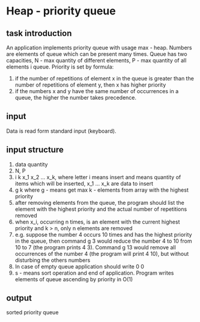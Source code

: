 # Heap - priority queue
## task introduction
An application implements priority queue with usage max - heap. Numbers are elements of queue which can be present many times. Queue has two capacities, N - max quantity of different elements, P - max quantity of all elements i queue. Priority is set by formula:
<ol>
<li> if the number of repetitions of element x in the queue is greater than the number of repetitions of element y, then x has higher priority</li>
<li> if the numbers x and y have the same number of occurrences in a queue, the higher the number takes precedence.</li>
</ol>

## input
Data is read form standard input (keyboard).

## input structure
<ol>
<li> data quantity</li>
<li> N, P</li>
<li> i k x_1 x_2 ... x_k, where letter i means insert and means quantity of items which will be inserted, x_1 ... x_k are data to insert</li>
<li> g k where g - means get max k - elements from array with the highest priority</li>
<li> after removing elements from the queue, the program should list the element with the highest priority and the actual number of repetitions removed</li>
<li>when x_i, occurring n times, is an element with the current highest priority and k > n, only n elements are removed</li>
<li>e.g. suppose the number 4 occurs 10 times and has the highest priority in the queue, then command g 3 would reduce the number 4 to 10 from 10 to 7 (the program prints 4 3). Command g 13 would remove all occurrences of the number 4 (the program will print 4 10), but without disturbing the others
numbers</li>
<li>In case of empty queue application should write 0 0 </li>
<li>s - means sort operation and end of application. Program writes elements of queue ascending by priority in O(1)</li>
</ol>

## output
sorted priority queue